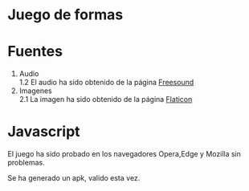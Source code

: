 # Juego de formas

# Fuentes

1. Audio
<br> 1.2 El audio ha sido obtenido de la página [Freesound](https://freesound.org/)
2. Imagenes
<br> 2.1 La imagen ha sido obtenido de la página [Flaticon](https://www.flaticon.es/)


# Javascript

El juego ha sido probado en los navegadores Opera,Edge y Mozilla sin problemas.

Se ha generado un apk, valido esta vez.
